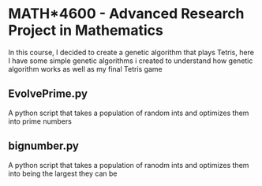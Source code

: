 # MATH*4600 - Advanced Research Project in Mathematics

In this course, I decided to create a genetic algorithm that plays Tetris, here I have some simple genetic algorithms i created to understand how genetic algorithm works as well as my final Tetris game 

## EvolvePrime.py
A python script that takes a population of random ints and optimizes them into prime numbers 

## bignumber.py
A python script that takes a population of ranodm ints and optimizes them into being the largest they can be
